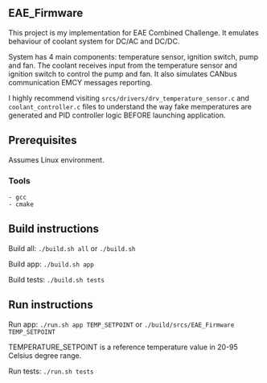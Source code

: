 ## EAE_Firmware
This project is my implementation for EAE Combined Challenge.
It emulates behaviour of coolant system for DC/AC and DC/DC.

System has 4 main components: temperature sensor, ignition switch, pump and fan.
The coolant receives input from the temperature sensor and ignition switch to control the pump and fan.
It also simulates CANbus communication EMCY messages reporting.

I highly recommend visiting `srcs/drivers/drv_temperature_sensor.c` and `coolant_controller.c` files to understand the way fake memperatures
are generated and PID controller logic BEFORE launching application.

## Prerequisites

Assumes Linux environment.

### Tools
    - gcc
    - cmake

## Build instructions
Build all:
`./build.sh all` or `./build.sh`

Build app:
`./build.sh app`

Build tests:
`./build.sh tests`

## Run instructions
Run app:
`./run.sh app TEMP_SETPOINT` or `./build/srcs/EAE_Firmware TEMP_SETPOINT`

TEMPERATURE_SETPOINT is a reference temperature value in 20-95 Celsius degree range.

Run tests:
`./run.sh tests`
